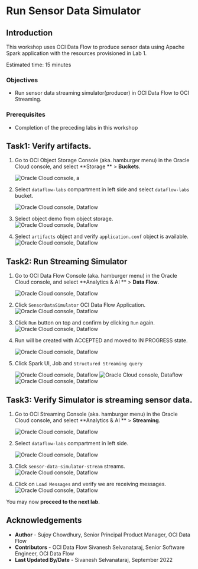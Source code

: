 # Run Sensor Data Simulator

## Introduction

This workshop uses OCI Data Flow to produce sensor data  using Apache Spark application with the resources provisioned in Lab 1.

Estimated time: 15 minutes

### Objectives

* Run sensor data streaming simulator(producer) in OCI Data Flow to OCI Streaming.

### Prerequisites

* Completion of the preceding labs in this workshop

## Task1: Verify artifacts.

1. Go to OCI Object Storage Console (aka. hamburger menu) in the Oracle Cloud console, and select **Storage ** > **Buckets**.

   ![Oracle Cloud console, a](images/object%20storage%20menu.png " ")

2. Select ```dataflow-labs``` compartment in left side and select ```dataflow-labs``` bucket.

   ![Oracle Cloud console, Dataflow](images/object-storage-bucket.png " ")

3. Select object demo from object storage.
   ![Oracle Cloud console, Dataflow](images/demo%20object.png " ")

4. Select ```artifacts``` object and verify ```application.conf``` object is available.
   ![Oracle Cloud console, Dataflow](images/artifacts%20object.png " ")

## Task2: Run Streaming Simulator

1. Go to OCI Data Flow Console (aka. hamburger menu) in the Oracle Cloud console, and select **Analytics & AI ** > **Data Flow**.

   ![Oracle Cloud console, Dataflow](images/dataflow-menu.png " ")

2. Click ```SensorDataSimulator``` OCI Data Flow Application.
   ![Oracle Cloud console, Dataflow](images/sensor-data-simulator.png " ")

3. Click ```Run``` button on top and confirm by clicking ```Run``` again.
   ![Oracle Cloud console, Dataflow](images/sensor-data-simulator-run.png " ")

4. Run will be created with ACCEPTED and moved to IN PROGRESS state.

   ![Oracle Cloud console, Dataflow](images/simulator-progress.png " ")

6. Click Spark UI, Job and ```Structured Streaming query```

   ![Oracle Cloud console, Dataflow](images/streaming_jobs.png " ")
   ![Oracle Cloud console, Dataflow](images/streaming_ui_streaming_query.png " ")
   ![Oracle Cloud console, Dataflow](images/streaming_ui.png " ")

## Task3: Verify Simulator is streaming sensor data.

1. Go to OCI Streaming Console (aka. hamburger menu) in the Oracle Cloud console, and select **Analytics & AI ** > **Streaming**.

   ![Oracle Cloud console, Dataflow](images/streaming-menu.png " ")

2. Select ```dataflow-labs``` compartment in left side.

   ![Oracle Cloud console, Dataflow](images/stream.png " ")

3. Click ```sensor-data-simulator-stream``` streams.
   ![Oracle Cloud console, Dataflow](images/stream-details.png " ")

4. Click on ```Load Messages``` and verify we are receiving messages.
   ![Oracle Cloud console, Dataflow](images/stream-message.png " ")

You may now **proceed to the next lab**.

## Acknowledgements
- **Author** - Sujoy Chowdhury, Senior Principal Product Manager, OCI Data Flow
- **Contributors** - OCI Data Flow Sivanesh Selvanataraj, Senior Software Engineer, OCI Data Flow
- **Last Updated By/Date** - Sivanesh Selvanataraj, September 2022
